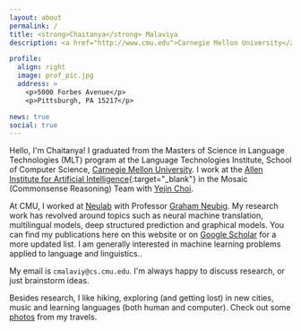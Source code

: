 ```yaml
---
layout: about
permalink: /
title: <strong>Chaitanya</strong> Malaviya
description: <a href="http://www.cmu.edu">Carnegie Mellon University</a>.

profile:
  align: right
  image: prof_pic.jpg
  address: >
    <p>5000 Forbes Avenue</p>
    <p>Pittsburgh, PA 15217</p>

news: true
social: true
---
```


Hello, I'm Chaitanya! I graduated from the Masters of Science in Language Technologies (MLT) program at the Language Technologies Institute, School of Computer Science, [Carnegie Mellon University](http://www.cmu.edu). I work at the [Allen Institute for Artificial Intelligence](https://allenai.org){:target="\_blank"} in the Mosaic (Commonsense Reasoning) Team with [Yejin Choi](https://homes.cs.washington.edu/~yejin/).

At CMU, I worked at [Neulab](https://cs.cmu.edu/~neulab) with Professor [Graham Neubig](http://phontron.com). My research work has revolved around topics such as neural machine translation, multilingual models, deep structured prediction and graphical models. You can find my publications here on this website or on [Google Scholar](https://scholar.google.com/citations?user=s3MzzwwAAAAJ) for a more updated list. I am generally interested in machine learning problems applied to language
and linguistics..
<br>

My email is `cmalaviy@cs.cmu.edu`. I'm always happy to discuss research, or just brainstorm ideas.
<br>

Besides research, I like hiking, exploring (and getting lost) in new cities, music and learning languages (both human and computer). Check out some [photos](photos.md) from my travels.
